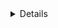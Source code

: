 <details>	

# 👋 Welcome to My GitHub Profile

Hi there! I'm a passionate **developer** with a strong focus on **web development**, **AI/ML**, and **cybersecurity**. I'm always looking to expand my knowledge and work on innovative projects that have real-world applications.

## 💻 Technologies & Tools
- **Frontend**: React, HTML, CSS, JavaScript, Tailwind CSS
- **Backend**: Node.js, Express, MongoDB
- **Other Technologies**: Python, Firebase, Git, GitHub, CI/CD
- **Learning**: Blockchain, AI/ML, and mobile app development with React Native.

## 🌱 What I’m Currently Learning:
- Exploring **AI/ML** frameworks and implementing models.
- Diving deeper into **Blockchain** technologies, particularly smart contracts.
- Building mobile applications with **React Native**.

## 🔧 What I’m Working On:
- Developing full-stack web applications using **React** and **Node.js**.
- Working on securing applications and learning advanced **cybersecurity** techniques.
- Collaborating on open-source projects to contribute to the community.

## 📫 How to Reach Me:
- **Email**: [Avyagiri05@gmail.com](mailto:youremail@example.com)
- **LinkedIn**: [https://www.linkedin.com/in/avya-giri-919842320/](https://linkedin.com/in/your-linkedin)


## 🎯 Coding Animation Example

Here’s a little animation that represents coding in action, just to make things a bit more fun:

```plaintext
Starting the Code... 🚀

Initializing project... 🔧
[##############################] 100%
Compiling assets... ⚙️
[##############################] 100%
Executing code... 🎯
[##############################] 100%

Code Running...
✨✨✨

SUCCESS!











 
 <summary><b>GSSOC(24) Badges 🪶</b></summary><br>
<div style='display:flex; align-items:center; gap: 10px;' align='center'><a href="https://gssoc.girlscript.tech/leaderboard">
<img src="https://raw.githubusercontent.com/GSSoC24/Postman-Challenge/main/docs/assets/Postman%20White.png" width="100px" height="100px" />
  <img src="https://raw.githubusercontent.com/GSSoC24/Postman-Challenge/main/docs/assets/1.png" width="100px" height="100px" />
  <img src="https://raw.githubusercontent.com/GSSoC24/Postman-Challenge/main/docs/assets/2.png" width="100px" height="100px" />
  <img src="https://raw.githubusercontent.com/GSSoC24/Postman-Challenge/main/docs/assets/3.png" width="100px" height="100px" />
  <img src="https://raw.githubusercontent.com/GSSoC24/Postman-Challenge/main/docs/assets/4.png" width="100px" height="100px" />
  <img src="https://raw.githubusercontent.com/GSSoC24/Postman-Challenge/main/docs/assets/5.png" width="100px" height="100px" />
</a>
</div>
</details>
<!---
Webwizzz22/Webwizzz22 is a ✨ special ✨ repository because its `README.md` (this file) appears on your GitHub profile.
You can click the Preview link to take a look at your changes.
--->
